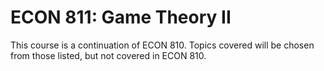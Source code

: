 # ECON 811: Game Theory II

This course is a continuation of ECON 810. Topics covered will be chosen from those listed, but not covered in ECON 810.